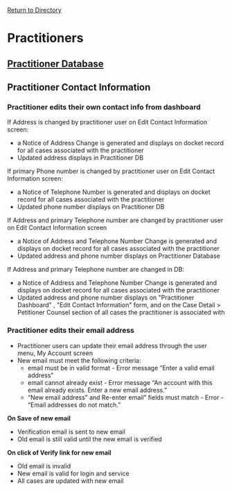 [Return to Directory](./README.md)

# Practitioners

## [Practitioner Database](./Practitioner-Database.md)

## Practitioner Contact Information

### Practitioner edits their own contact info from dashboard
If Address is changed by practitioner user on Edit Contact Information screen:
* a Notice of Address Change is generated and displays on docket record for all cases associated with the practitioner
* Updated address displays in Practitioner DB

If primary Phone number is changed by practitioner user on Edit Contact Information screen:
* a Notice of Telephone Number is generated and displays on docket record for all cases associated with the practitioner
* Updated phone number displays on Practitioner DB

If Address and primary Telephone number are changed by practitioner user on Edit Contact Information screen
* a Notice of Address and Telephone Number Change is generated and displays on docket record for all cases associated with the practitioner
* Updated address and phone number displays on Practitioner Database

If Address and primary Telephone number are changed in DB:
* a Notice of Address and Telephone Number Change is generated and displays on docket record for all cases associated with the practitioner
* Updated address and phone number displays on "Practitioner Dashboard" , "Edit Contact Information" form, and on the Case Detail > Petitioner Counsel section of all cases the practitioner is associated with

### Practitioner edits their email address
* Practitioner users can update their email address through the user menu, My Account screen
* New email must meet the following criteria:
   * email must be in valid format - Error message “Enter a valid email address”
   * email cannot already exist - Error message “An account with this email already exists. Enter a new email address.”
   * “New email address” and Re-enter email” fields must match - Error - “Email addresses do not match.”

**On Save of new email**
*  Verification email is sent to new email
* Old email is still valid until the new email is verified

**On click of Verify link for new email**
* Old email is invalid
* New email is valid for login and service
* All cases are updated with new email
